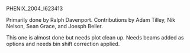 PHENIX_2004_I623413

Primarily done by Ralph Davenport.  Contributions by Adam Tilley, Nik Nelson, Sean Grace, and Joesph Beller.

This one is almost done but needs plot clean up.  Needs beams added as options and needs bin shift correction applied.
